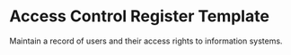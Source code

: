 # Access Control Register Template

Maintain a record of users and their access rights to information systems.
